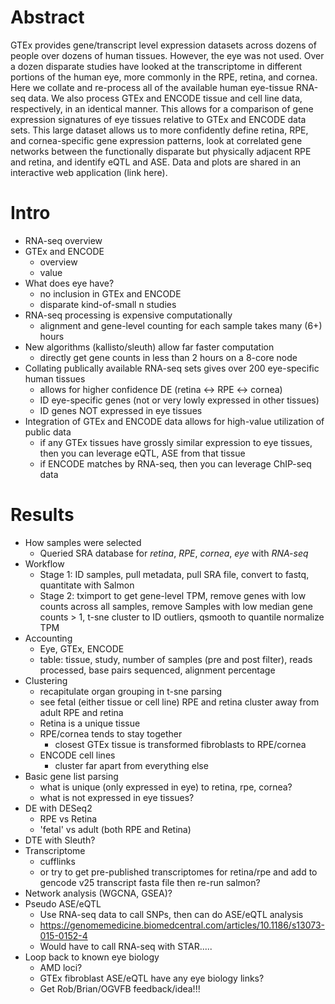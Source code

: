 # Abstract
GTEx provides gene/transcript level expression datasets across dozens of people over dozens of human tissues. However, the eye was not used. Over a dozen disparate studies have looked at the transcriptome in different portions of the human eye, more commonly in the RPE, retina, and cornea. Here we collate and re-process all of the available human eye-tissue RNA-seq data. We also process GTEx and ENCODE tissue and cell line data, respectively, in an identical manner. This allows for a comparison of gene expression signatures of eye tissues relative to GTEx and ENCODE data sets. This large dataset allows us to more confidently define retina, RPE, and cornea-specific gene expression patterns, look at correlated gene networks between the functionally disparate but physically adjacent RPE and retina, and identify eQTL and ASE. Data and plots are shared in an interactive web application (link here).

# Intro
- RNA-seq overview
- GTEx and ENCODE
  * overview
  * value
- What does eye have?
  * no inclusion in GTEx and ENCODE
  * disparate kind-of-small n studies
- RNA-seq processing is expensive computationally
  * alignment and gene-level counting for each sample takes many (6+) hours
- New algorithms (kallisto/sleuth) allow far faster computation
  * directly get gene counts in less than 2 hours on a 8-core node
- Collating publically available RNA-seq sets gives over 200 eye-specific human tissues
  * allows for higher confidence DE (retina <-> RPE <-> cornea)
  * ID eye-specific genes (not or very lowly expressed in other tissues)
  * ID genes NOT expressed in eye tissues
- Integration of GTEx and ENCODE data allows for high-value utilization of public data
  * if any GTEx tissues have grossly similar expression to eye tissues, then you can leverage eQTL, ASE from that tissue
  * if ENCODE matches by RNA-seq, then you can leverage ChIP-seq data
  
# Results
- How samples were selected
  * Queried SRA database for *retina*, *RPE*, *cornea*, *eye* with *RNA-seq*
- Workflow
  * Stage 1: ID samples, pull metadata, pull SRA file, convert to fastq, quantitate with Salmon
  * Stage 2: tximport to get gene-level TPM, remove genes with low counts across all samples, remove Samples with low median gene counts > 1, t-sne cluster to ID outliers, qsmooth to quantile normalize TPM
- Accounting
  * Eye, GTEx, ENCODE 
  * table: tissue, study, number of samples (pre and post filter), reads processed, base pairs sequenced, alignment percentage
- Clustering
  * recapitulate organ grouping in t-sne parsing
  * see fetal (either tissue or cell line) RPE and retina cluster away from adult RPE and retina
  * Retina is a unique tissue
  * RPE/cornea tends to stay together
    * closest GTEx tissue is transformed fibroblasts to RPE/cornea
  * ENCODE cell lines
    * cluster far apart from everything else
- Basic gene list parsing
  * what is unique (only expressed in eye) to retina, rpe, cornea?
  * what is not expressed in eye tissues?
- DE with DESeq2
  * RPE vs Retina
  * 'fetal' vs adult (both RPE and Retina)
- DTE with Sleuth?
- Transcriptome
  * cufflinks
  * or try to get pre-published transcriptomes for retina/rpe and add to gencode v25 transcript fasta file then re-run salmon?
- Network analysis (WGCNA, GSEA)?
- Pseudo ASE/eQTL
  * Use RNA-seq data to call SNPs, then can do ASE/eQTL analysis
  * https://genomemedicine.biomedcentral.com/articles/10.1186/s13073-015-0152-4
  * Would have to call RNA-seq with STAR.....
- Loop back to known eye biology
  * AMD loci?
  * GTEx fibroblast ASE/eQTL have any eye biology links?
  * Get Rob/Brian/OGVFB feedback/idea!!!
